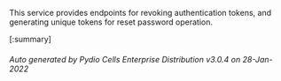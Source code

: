 






This service provides endpoints for revoking authentication tokens, and generating unique tokens for reset password operation.

[:summary]

###### Auto generated by Pydio Cells Enterprise Distribution v3.0.4 on 28-Jan-2022
